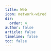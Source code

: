 ```yaml
---
title: Web
icon: network-wired
dir:
  order: 4
author: false
article: false
timeline: false
toc: false
---
```


<Catalog />
